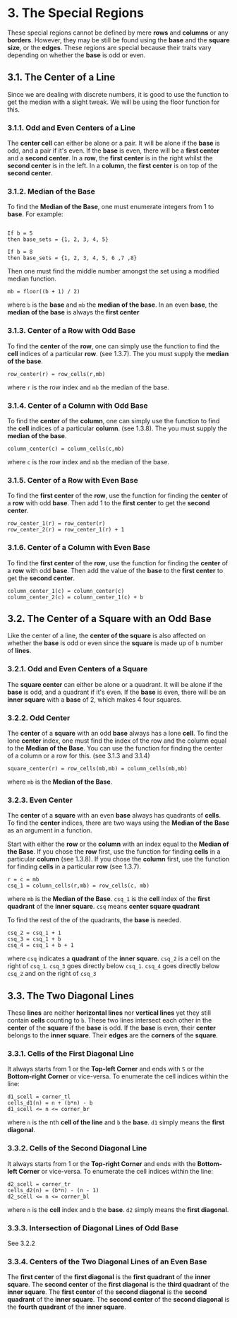 # 3. The Special Regions
These special regions cannot be defined by mere **rows** and **columns** or any **borders**. However, they may be still be found using the **base** and the **square size**, or the **edges**. These regions are special because their traits vary depending on whether the **base** is odd or even.

## 3.1. The Center of a Line
Since we are dealing with discrete numbers, it is good to use the function to get the median with a slight tweak. We will be using the floor function for this.

### 3.1.1. Odd and Even Centers of a Line
The **center cell** can either be alone or a pair. It will be alone if the **base** is odd, and a pair if it's even. If the **base** is even, there will be a **first center** and a **second center**. In a **row**, the **first center** is in the right whilst the **second center** is in the left. In a **column**, the **first center** is on top of the **second center**.

### 3.1.2. Median of the Base
To find the **Median of the Base**, one must enumerate integers from 1 to **base**. For example:
```

If b = 5
then base_sets = {1, 2, 3, 4, 5}

If b = 8
then base_sets = {1, 2, 3, 4, 5, 6 ,7 ,8}
```

Then one must find the middle number amongst the set using a modified median function.

`mb = floor((b + 1) / 2)`

where `b` is the **base** and `mb` the **median of the base**. In an even **base**, the **median of the base** is always the **first center**

### 3.1.3. Center of a Row with Odd Base
To find the **center** of the **row**, one can simply use the function to find the **cell** indices of a particular **row**. (see 1.3.7). The you must supply the **median of the base**.
```
row_center(r) = row_cells(r,mb)
```
where `r` is the row index and `mb` the median of the base.

### 3.1.4. Center of a Column with Odd Base
To find the **center** of the **column**, one can simply use the function to find the **cell** indices of a particular **column**. (see 1.3.8). The you must supply the **median of the base**.
```
column_center(c) = column_cells(c,mb)
```
where `c` is the row index and `mb` the median of the base.

### 3.1.5. Center of a Row with Even Base
To find the **first center** of the **row**, use the function for finding the **center** of a **row** with odd **base**. Then add 1 to the **first center** to get the **second center**.
```
row_center_1(r) = row_center(r)
row_center_2(r) = row_center_1(r) + 1
```

### 3.1.6. Center of a Column with Even Base
To find the **first center** of the **row**, use the function for finding the **center** of a **row** with odd **base**. Then add the value of the **base** to the **first center** to get the **second center**.
```
column_center_1(c) = column_center(c)
column_center_2(c) = column_center_1(c) + b
```

## 3.2. The Center of a Square with an Odd Base
Like the center of a line, the **center of the square** is also affected on whether the **base** is odd or even since the **square** is made up of `b` number of **lines**.

### 3.2.1. Odd and Even Centers of a Square
The **square center** can either be alone or a quadrant. It will be alone if the **base** is odd, and a quadrant if it's even. If the **base** is even, there will be an **inner square** with a **base** of 2, which makes 4 four squares.

### 3.2.2. Odd Center
The **center** of a **square** with an odd **base** always has a lone **cell**. To find the lone **center** index, one must find the index of the row and the column equal to the **Median of the Base**. You can use the function for finding the center of a column or a row for this. (see 3.1.3 and 3.1.4)

`square_center(r) = row_cells(mb,mb) = column_cells(mb,mb)`

where `mb` is the **Median of the Base**.

### 3.2.3. Even Center
The **center** of a **square** with an even **base** always has quadrants of **cells**. To find the **center** indices, there are two ways using the **Median of the Base** as an argument in a function. 

Start with either the **row** or the **column** with an index equal to the **Median of the Base**. If you chose the **row** first, use the function for finding **cells** in a particular **column** (see 1.3.8). If you chose the **column** first, use the function for finding **cells** in a particular **row** (see 1.3.7). 
```
r = c = mb
csq_1 = column_cells(r,mb) = row_cells(c, mb)
```

where `mb` is the **Median of the Base**. `csq_1` is the **cell** index of the **first quadrant** of the **inner square**. `csq` means **center square quadrant**

To find the rest of the of the quadrants, the **base** is needed.
```
csq_2 = csq_1 + 1 
csq_3 = csq_1 + b
csq_4 = csq_1 + b + 1
```
where `csq` indicates a **quadrant** of the **inner square**. `csq_2` is a cell on the right of `csq_1`. `csq_3` goes directly below `csq_1`. `csq_4` goes directly below `csq_2` and on the right of `csq_3`

## 3.3. The Two Diagonal Lines
These **lines** are neither **horizontal lines** nor **vertical lines** yet they still contain **cells** counting to `b`. These two lines intersect each other in the **center** of the **square** if the **base** is odd. If the **base** is even, their **center** belongs to the **inner square**. Their **edges** are the **corners** of the **square**.

### 3.3.1. Cells of the First Diagonal Line
It always starts from 1 or the **Top-left Corner** and ends with `S` or the **Bottom-right Corner** or vice-versa. To enumerate the cell indices within the line:
```
d1_scell = corner_tl
cells_d1(n) = n + (b*n) - b
d1_scell <= n <= corner_br
```
where `n` is the nth **cell of the line** and `b` the **base**. `d1` simply means the **first diagonal**.

### 3.3.2. Cells of the Second Diagonal Line
It always starts from 1 or the **Top-right Corner** and ends with the **Bottom-left Corner** or vice-versa. To enumerate the cell indices within the line:
```
d2_scell = corner_tr
cells_d2(n) = (b*n) - (n - 1)
d2_scell <= n <= corner_bl
```
where `n` is the **cell** index and `b` the **base**. `d2` simply means the **first diagonal**.

### 3.3.3. Intersection of Diagonal Lines of Odd Base
See 3.2.2

### 3.3.4. Centers of the Two Diagonal Lines of an Even Base
The **first center** of the **first diagonal** is the **first quadrant** of the **inner square**. The **second center** of the **first diagonal** is the **third quadrant** of the **inner square**. The **first center** of the **second diagonal** is the **second quadrant** of the **inner square**. The **second center** of the **second diagonal** is the **fourth quadrant** of the **inner square**.